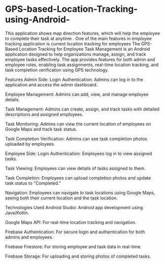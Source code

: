 # GPS-based-Location-Tracking-using-Android-
This application shows map direction features, which will help the employee to complete their task at anytime . One of the main features in employee tracking application is current location tracking for employees
The GPS-Based Location Tracking for Employee Task Management is an Android application designed to help organizations manage, assign, and track employee tasks effectively. The app provides features for both admin and employee roles, enabling task assignments, real-time location tracking, and task completion verification using GPS technology.

Features
Admin Side:
Login Authentication: Admins can log in to the application and access the admin dashboard.

Employee Management: Admins can add, view, and manage employee details.

Task Management: Admins can create, assign, and track tasks with detailed descriptions and assigned employees.

Task Monitoring: Admins can view the current location of employees on Google Maps and track task status.

Task Completion Verification: Admins can see task completion photos uploaded by employees.

Employee Side:
Login Authentication: Employees log in to view assigned tasks.

Task Viewing: Employees can view details of tasks assigned to them.

Task Completion: Employees can upload completion photos and update task status to "Completed."

Navigation: Employees can navigate to task locations using Google Maps, seeing both their current location and the task location.

Technologies Used
Android Studio: Android app development using Java/Kotlin.

Google Maps API: For real-time location tracking and navigation.

Firebase Authentication: For secure login and authentication for both admins and employees.

Firebase Firestore: For storing employee and task data in real-time.

Firebase Storage: For uploading and storing photos of completed tasks.
